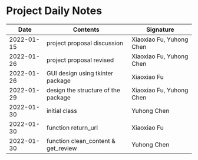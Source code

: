 # Project Daily Notes


| Date | Contents | Signature
| ------ | ------ |  ------ |
| 2022-01-15 | project proposal discussion | Xiaoxiao Fu, Yuhong Chen
| 2022-01-26 | project proposal revised | Xiaoxiao Fu, Yuhong Chen
| 2022-01-26 | GUI design using tkinter package| Xiaoxiao Fu
| 2022-01-29 | design the structure of the package| Xiaoxiao Fu, Yuhong Chen
| 2022-01-30 | initial class| Yuhong Chen
| 2022-01-30 | function return_url| Xiaoxiao Fu
| 2022-01-30 | function clean_content & get_review| Yuhong Chen
